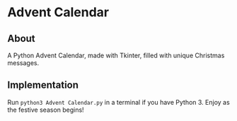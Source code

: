 # Advent Calendar

## About

A Python Advent Calendar, made with Tkinter, filled with unique Christmas messages. 

## Implementation

Run `python3 Advent Calendar.py` in a terminal if you have Python 3. Enjoy as the festive season begins!
